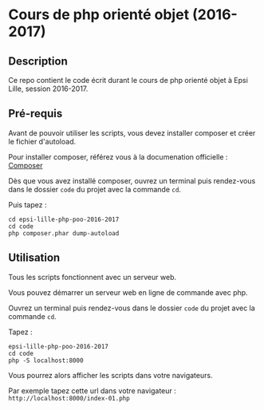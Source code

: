 # Cours de php orienté objet (2016-2017)

## Description

Ce repo contient le code écrit durant le cours de php orienté objet à Epsi Lille, session 2016-2017.

## Pré-requis

Avant de pouvoir utiliser les scripts, vous devez installer composer et créer le fichier d'autoload.

Pour installer composer, référez vous à la documenation officielle : [Composer](https://getcomposer.org/)

Dès que vous avez installé composer, ouvrez un terminal puis rendez-vous dans le dossier `code` du projet avec la commande `cd`.

Puis tapez :

    cd epsi-lille-php-poo-2016-2017
    cd code
    php composer.phar dump-autoload

## Utilisation

Tous les scripts fonctionnent avec un serveur web.

Vous pouvez démarrer un serveur web en ligne de commande avec php.

Ouvrez un terminal puis rendez-vous dans le dossier `code` du projet avec la commande `cd`.

Tapez :

    epsi-lille-php-poo-2016-2017
    cd code
    php -S localhost:8000

Vous pourrez alors afficher les scripts dans votre navigateurs.

Par exemple tapez cette url dans votre navigateur : `http://localhost:8000/index-01.php`

